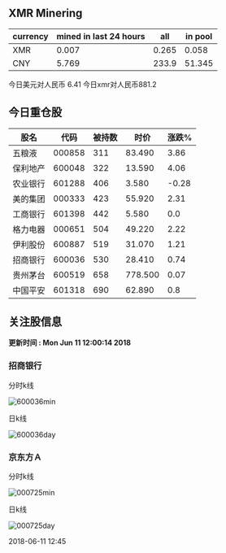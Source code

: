 ## XMR Minering

|currency|mined in last 24 hours|all|in pool|
|---|---|---|---|
|XMR|0.007|0.265|0.058|
|CNY|5.769|233.9|51.345|

今日美元对人民币 6.41	今日xmr对人民币881.2


## 今日重仓股 

|股名|代码|被持数|时价|涨跌%|
|---|---|---|---|---|
|五粮液|000858|311|83.490|3.86|
|保利地产|600048|322|13.590|4.06|
|农业银行|601288|406|3.580|-0.28|
|美的集团|000333|423|55.920|2.31|
|工商银行|601398|442|5.580|0.0|
|格力电器|000651|504|49.220|2.22|
|伊利股份|600887|519|31.070|1.21|
|招商银行|600036|530|28.410|0.74|
|贵州茅台|600519|658|778.500|0.07|
|中国平安|601318|690|62.890|0.8|

## 关注股信息
**更新时间 : Mon Jun 11 12:00:14 2018**
### 招商银行 
分时k线

![600036min](http://image.sinajs.cn/newchart/min/n/sh600036.gif)

日k线

![600036day](http://image.sinajs.cn/newchart/daily/n/sh600036.gif)

### 京东方Ａ 
分时k线

![000725min](http://image.sinajs.cn/newchart/min/n/sz000725.gif)

日k线

![000725day](http://image.sinajs.cn/newchart/daily/n/sz000725.gif)

2018-06-11 12:45